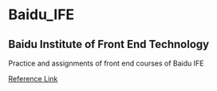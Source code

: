 # Baidu_IFE
## Baidu Institute of Front End Technology

Practice and assignments of front end courses of Baidu IFE

[Reference Link](http://ife.baidu.com/college/detail/id/5)

